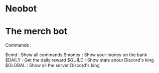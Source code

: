 # Neobot
# The merch bot

Commands : 

$cmd : Show all commands
$money : Show your money on the bank
$DAILY : Get the daily reward
$GUILD : Show stats about Discord's king
$GLOBAL : Show all the server Discord's king

